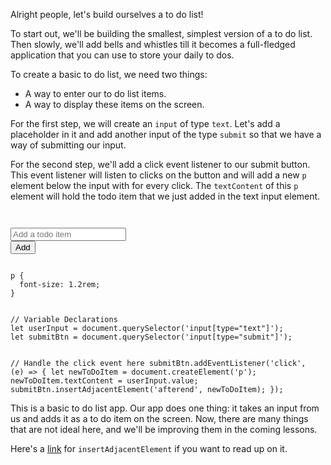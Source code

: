 Alright people, let's build ourselves a
to do list!

To start out, we'll be building the
smallest, simplest version of a to do
list. Then slowly, we'll add bells
and whistles till it becomes a
full-fledged application that you can
use to store your daily to dos.

To create a basic to do list, we
need two things:

- A way to enter our to do list items.
- A way to display these items on the
screen.

For the first step, we will create an `input`
of type `text`. Let's add a placeholder in it
and add another input of the type `submit` so
that we have a way of submitting our input.

For the second step, we'll add a click event listener
to our submit button. This event listener will listen
to clicks on the button and will add a new `p` element
below the input with for every click. The `textContent`
of this `p` element will hold the todo item
that we just added in the text input element.

<codeblock language="javascript" type="lesson">
<code>
<panel language="html">
<input type="text" placeholder="Add a todo item"/>
<input type="submit" value="Add">
</panel>
<panel language="css">
p {
  font-size: 1.2rem;
}
</panel>
<panel language="javascript">
// Variable Declarations
let userInput = document.querySelector('input[type="text"]');
let submitBtn = document.querySelector('input[type="submit"]');

// Handle the click event here
submitBtn.addEventListener('click', (e) => {
  let newToDoItem = document.createElement('p');
  newToDoItem.textContent = userInput.value;
  submitBtn.insertAdjacentElement('afterend', newToDoItem);
});
</panel>
</code>
</codeblock>

This is a basic to do list app.
Our app does one thing: it takes
an input from us and adds it as a
to do item on the screen. Now, there
are many things that are not ideal here, and
we'll be improving them in the
coming lessons.

Here's a [link](https://developer.mozilla.org/en-US/docs/Web/API/Element/insertAdjacentElement) for `insertAdjacentElement`
if you want to read up on it.